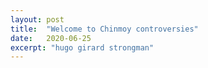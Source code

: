 ```yaml
---
layout: post
title:  "Welcome to Chinmoy controversies"
date:   2020-06-25
excerpt: "hugo girard strongman"
---
```

